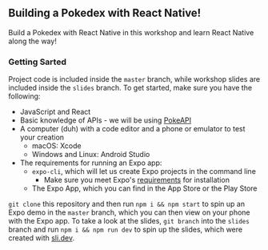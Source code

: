 ## Building a Pokedex with React Native!

Build a Pokedex with React Native in this workshop and learn React Native along the way!

### Getting Sarted

Project code is included inside the `master` branch, while workshop slides are included inside the `slides` branch. To get started, make sure you have the following:

* JavaScript and React
* Basic knowledge of APIs - we will be using [PokeAPI](https://pokeapi.co)
* A computer (duh) with a code editor and a phone or emulator to test your creation
    * macOS: Xcode
    * Windows and Linux: Android Studio
* The requirements for running an Expo app:
    * `expo-cli`, which will let us create Expo projects in the command line
        * Make sure you meet Expo's [requirements](https://docs.expo.dev/get-started/installation/) for installation
    * The Expo App, which you can find in the App Store or the Play Store

`git clone` this repository and then run `npm i && npm start` to spin up an Expo demo in the `master` branch, which you can then view on your phone with the Expo app. To take a look at the slides, `git branch` into the `slides` branch and run `npm i && npm run dev` to spin up the slides, which were created with [sli.dev](https://sli.dev).